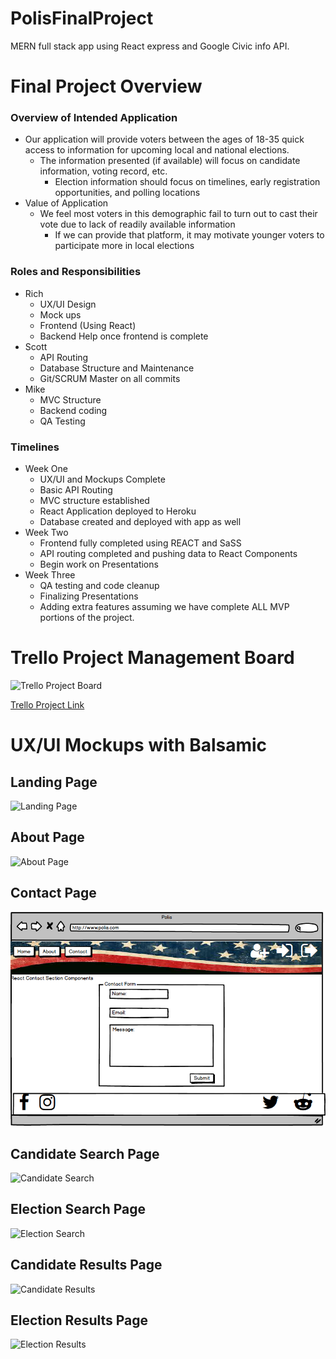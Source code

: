 # PolisFinalProject
MERN full stack app using React express and Google Civic info API.

# Final Project Overview
### Overview of Intended Application
* Our application will provide voters between the ages of 18-35 quick access to information for upcoming local and national elections.
    * The information presented (if available) will focus on candidate information, voting record, etc.
        * Election information should focus on timelines, early registration opportunities, and polling locations
* Value of Application
    * We feel most voters in this demographic fail to turn out to cast their vote due to lack of readily available information
        * If we can provide that platform, it may motivate younger voters to participate more in local elections
### Roles and Responsibilities
* Rich
    * UX/UI Design
    * Mock ups
    * Frontend (Using React)
    * Backend Help once frontend is complete
* Scott
    * API Routing
    * Database Structure and Maintenance
    * Git/SCRUM Master on all commits
* Mike
    * MVC Structure
    * Backend coding
    * QA Testing
### Timelines
* Week One
    * UX/UI and Mockups Complete
    * Basic API Routing 
    * MVC structure established
    * React Application deployed to Heroku
    * Database created and deployed with app as well
* Week Two
    * Frontend fully completed using REACT and SaSS
    * API routing completed and pushing data to React Components
    * Begin work on Presentations
* Week Three
    * QA testing and code cleanup
    * Finalizing Presentations
    * Adding extra features assuming we have complete ALL MVP portions of the project.

# Trello Project Management Board

![Trello Project Board](clients/images/trello-screenshot)

[Trello Project Link](https://trello.com/b/1fDKIS8D/polis-project)

# UX/UI Mockups with Balsamic

## Landing Page
![Landing Page](clients/images/polis-landing-page.png)

## About Page
![About Page](client/images/company-about-page.png)

## Contact Page
![Contact Page](templates/images/company-contact-page.png)

## Candidate Search Page
![Candidate Search](client/images/candidate-search-page.png)

## Election Search Page
![Election Search](client/images/election-search-page.png)

## Candidate Results Page
![Candidate Results](client/images/candidate-results-page.png)

## Election Results Page
![Election Results](client/images/election-results-page.png)






